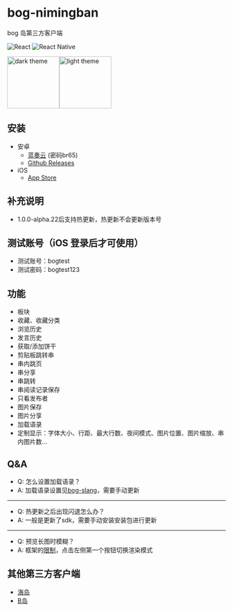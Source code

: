# bog-nimingban

bog 岛第三方客户端

![React](https://img.shields.io/badge/react-%2320232a.svg?style=for-the-badge&logo=react&logoColor=%2361DAFB)
![React Native](https://img.shields.io/badge/react_native-%2320232a.svg?style=for-the-badge&logo=react&logoColor=%2361DAFB)

[](https://expo.dev/client)

<div style="display: flex; flex-direction: row">
  <img src="https://user-images.githubusercontent.com/20151080/186078846-2b8f8a9f-68ab-48ca-bf57-c8cd6801066f.jpg" alt="dark theme" style="width: 120px" />
  <img src="https://user-images.githubusercontent.com/20151080/186078884-da422817-f2d9-4037-b46b-2065b28fa686.jpg" alt="light theme" style="width: 120px" />
</div>

## 安装

- 安卓
  - [蓝奏云](https://wwz.lanzouf.com/b01v7e4ng) (密码br65)
  - [Github Releases](https://github.com/tiamed/bog-nimingban/releases)
- iOS
  - [App Store](https://apps.apple.com/cn/app/%E7%B2%89%E5%B2%9B/id1639500367)

## 补充说明

- 1.0.0-alpha.22后支持热更新，热更新不会更新版本号

## 测试账号（iOS 登录后才可使用）

- 测试账号：bogtest
- 测试密码：bogtest123

## 功能

- 板块
- 收藏、收藏分类
- 浏览历史
- 发言历史
- 获取/添加饼干
- 剪贴板跳转串
- 串内跳页
- 串分享
- 串跳转
- 串阅读记录保存
- 只看发布者
- 图片保存
- 图片分享
- 加载语录
- 定制显示：字体大小、行距、最大行数、夜间模式、图片位置、图片缩放、串内图片数...

## Q&A

- Q: 怎么设置加载语录？
- A: 加载语录设置见[bog-slang](https://github.com/tiamed/bog-slang)，需要手动更新

---

- Q: 热更新之后出现闪退怎么办？
- A: 一般是更新了sdk，需要手动安装安装包进行更新

---

- Q: 预览长图时模糊？
- A: 框架的[限制](https://github.com/facebook/fresco/issues/2397)，点击左侧第一个按钮切换渲染模式

## 其他第三方客户端

- [海岛](https://github.com/toddtail/bogisland)
- [B岛](https://gitee.com/simsim95/bog)
